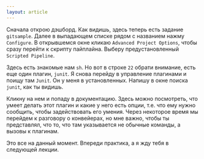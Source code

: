 ```yaml
---
layout: article
---
```

Сначала открою дэшборд. Как видишь, здесь теперь есть задание `gitsample`. Далее в выпадающем списке рядом с названием нажму `Configure`. В открывшемся окне кликаю `Advanced Project Options`, чтобы сразу перейти к скрипту пайплайна. Выберу предустановленный `Scripted Pipeline`.

Здесь есть знакомые нам `sh`. Но вот в строке `22` обрати внимание, есть еще один плагин, `junit`. Я снова перейду в управление плагинами и поищу там `Junit`. Он у меня в установленных. Напишу в окне поиска `junit`, как ты видишь.

Кликну на нем и попаду в документацию. Здесь можно посмотреть, что умеет делать этот плагин и какие у него есть опции, т.е. что ему нужно сообщить, чтобы задействовать его умения. Через некоторое время мы перейдем к разговору о конвейерах, но мне важно, чтобы ты представлял, что то, что там указывается не обычные команды, а вызовы к плагинам.

Это все на данный момент. Впереди практика, а я жду тебя в следующей лекции.
